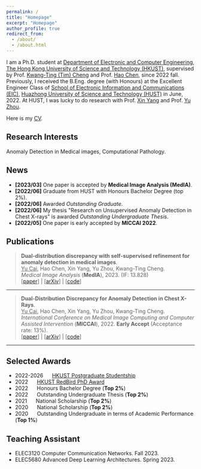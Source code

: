 ```yaml
---
permalink: /
title: "Homepage"
excerpt: "Homepage"
author_profile: true
redirect_from: 
  - /about/
  - /about.html
---
```




I am a Ph.D. student at [Department of Electronic and Computer Engineering](https://ece.hkust.edu.hk/), [The Hong Kong University of Science and Technology (HKUST)](https://hkust.edu.hk/), supervised by Prof. [Kwang-Ting (Tim) Cheng](https://seng.hkust.edu.hk/about/people/faculty/tim-kwang-ting-cheng) and Prof. [Hao Chen](https://cse.hkust.edu.hk/~jhc/), since 2022 fall. Previously, I received the B.Eng. degree (with Honours) at the  Excellent Engineer Class of [School of Electronic Information and Communications (EIC)](http://ei.hust.edu.cn/), [Huazhong University of Science and Technology (HUST)](https://www.hust.edu.cn/) in June, 2022. At HUST, I was lucky to do research with Prof. [Xin Yang](https://sites.google.com/view/xinyang/home) and Prof. [Yu Zhou](https://www.vlrlab.net/~yuzhou). 

Here is my [CV](https://caiyu6666.github.io/files/YuCai_resume.pdf).



## Research Interests
Anomaly Detection in Medical images, Computational Pathology.



## News
- **[2023/03]** One paper is accepted by **Medical Image Analysis (MedIA)**.
- **[2022/06]** Graduate from HUST with Honours Bachelor Degree (top 2%). 
- **[2022/06]** Awarded *Outstanding Graduate*.
- **[2022/06]** My thesis "Research on Unsupervised Anomaly Detection in Chest X-rays" is awarded *Outstanding Undergraduate Thesis*.
- **[2022/05]** One paper is early accepted by **MICCAI 2022**.




## Publications
>**Dual-distribution discrepancy with self-supervised refinement for anomaly detection in medical images**. <br>
><u>Yu Cai</u>, Hao Chen, Xin Yang, Yu Zhou, Kwang-Ting Cheng.<br>*Medical Image Analysis* (**MedIA**), 2023. (IF: 13.828) <br>[[paper](https://doi.org/10.1016/j.media.2023.102794)] | [[arXiv](https://arxiv.org/abs/2210.04227)] | [[code](https://github.com/caiyu6666/DDAD-ASR)]

---

>**Dual-Distribution Discrepancy for Anomaly Detection in Chest X-Rays**. <br>
><u>Yu Cai</u>, Hao Chen, Xin Yang, Yu Zhou, Kwang-Ting Cheng.<br>
>*International Conference on Medical Image Computing and Computer Assisted Intervention* (**MICCAI**), 2022. **Early Accept** (Acceptance rate: 13%). <br>
>[[paper](https://link.springer.com/chapter/10.1007/978-3-031-16437-8_56)] | [[arXiv](https://arxiv.org/abs/2206.03935)] | [[code](https://github.com/caiyu6666/DDAD)]

---





Selected Awards
------
- 2022-2026 &nbsp;&nbsp;&nbsp;&nbsp; [HKUST Postgraduate Studentship](https://fytgs.hkust.edu.hk/admissions/Admission-to-Hong-Kong-Campus/submitting-an-application/scholarships-and-fees#pgs)
- 2022 &nbsp;&nbsp;&nbsp;&nbsp; [HKUST RedBird PhD Award](https://fytgs.hkust.edu.hk/admissions/Admission-to-Hong-Kong-Campus/submitting-an-application/scholarships-and-fees#redbird)
- 2022 &nbsp;&nbsp;&nbsp;&nbsp; Honours Bachelor Degree (**Top 2%**)
- 2022 &nbsp;&nbsp;&nbsp;&nbsp; Outstanding Undergraduate Thesis (**Top 2%**)
- 2021 &nbsp;&nbsp;&nbsp;&nbsp; National Scholarship (**Top 2%**)
- 2020 &nbsp;&nbsp;&nbsp;&nbsp; National Scholarship (**Top 2%**)
- 2020 &nbsp;&nbsp;&nbsp;&nbsp; Outstanding Undergraduate in terms of Academic Performance (**Top 1%**)




## Teaching Assistant

- ELEC3120 Computer Communication Networks. Fall 2023.
- ELEC5680 Advanced Deep Learning Architectures. Spring 2023.